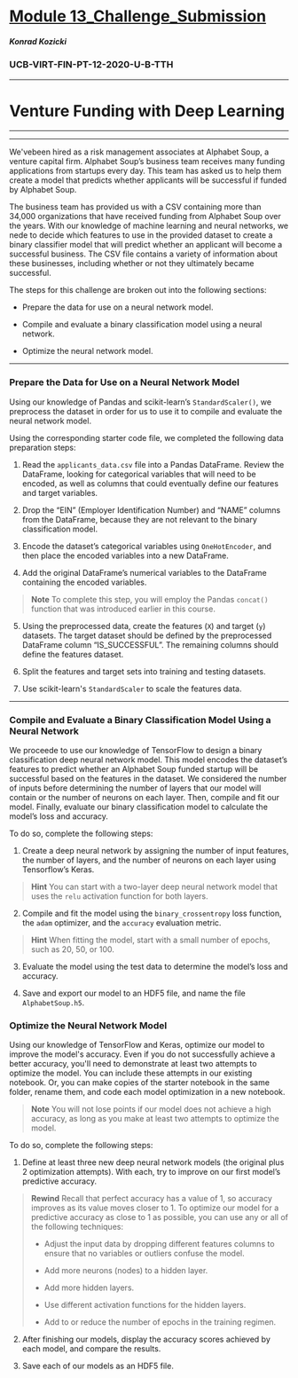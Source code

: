 # [Module 13_Challenge_Submission](https://github.com/sfkonrad/M13_Challenge_Submission/blob/main/M13_Challenge_Submision/M13_Challenge_KonradK_venture_funding_with_deep_learning.ipynb)

##### Konrad Kozicki
### UCB-VIRT-FIN-PT-12-2020-U-B-TTH
---

# Venture Funding with Deep Learning


---
---






We'vebeen hired as a risk management associates at Alphabet Soup, a venture capital firm. Alphabet Soup’s business team receives many funding applications from startups every day. This team has asked us to help them create a model that predicts whether applicants will be successful if funded by Alphabet Soup.

The business team has provided us with a CSV containing more than 34,000 organizations that have received funding from Alphabet Soup over the years. With our knowledge of machine learning and neural networks, we nede to decide which features to use in the provided dataset to create a binary classifier model that will predict whether an applicant will become a successful business. The CSV file contains a variety of information about these businesses, including whether or not they ultimately became successful.


The steps for this challenge are broken out into the following sections:

* Prepare the data for use on a neural network model.

* Compile and evaluate a binary classification model using a neural network.

* Optimize the neural network model.

---


### Prepare the Data for Use on a Neural Network Model 

Using our knowledge of Pandas and scikit-learn’s `StandardScaler()`, we preprocess the dataset in order for us to use it to compile and evaluate the neural network model.

Using the corresponding starter code file, we completed the following data preparation steps:

1. Read the `applicants_data.csv` file into a Pandas DataFrame. Review the DataFrame, looking for categorical variables that will need to be encoded, as well as columns that could eventually define our features and target variables.   

2. Drop the “EIN” (Employer Identification Number) and “NAME” columns from the DataFrame, because they are not relevant to the binary classification model.
 
3. Encode the dataset’s categorical variables using `OneHotEncoder`, and then place the encoded variables into a new DataFrame.

4. Add the original DataFrame’s numerical variables to the DataFrame containing the encoded variables.

> **Note** To complete this step, you will employ the Pandas `concat()` function that was introduced earlier in this course. 

5. Using the preprocessed data, create the features (`X`) and target (`y`) datasets. The target dataset should be defined by the preprocessed DataFrame column “IS_SUCCESSFUL”. The remaining columns should define the features dataset. 

6. Split the features and target sets into training and testing datasets.

7. Use scikit-learn's `StandardScaler` to scale the features data.


---

### Compile and Evaluate a Binary Classification Model Using a Neural Network

We proceede to use our knowledge of TensorFlow to design a binary classification deep neural network model. This model encodes the dataset’s features to predict whether an Alphabet Soup funded startup will be successful based on the features in the dataset. We considered the number of inputs before determining the number of layers that our model will contain or the number of neurons on each layer. Then, compile and fit our model. Finally, evaluate our binary classification model to calculate the model’s loss and accuracy. 
 
To do so, complete the following steps:

1. Create a deep neural network by assigning the number of input features, the number of layers, and the number of neurons on each layer using Tensorflow’s Keras.

> **Hint** You can start with a two-layer deep neural network model that uses the `relu` activation function for both layers.

2. Compile and fit the model using the `binary_crossentropy` loss function, the `adam` optimizer, and the `accuracy` evaluation metric.

> **Hint** When fitting the model, start with a small number of epochs, such as 20, 50, or 100.

3. Evaluate the model using the test data to determine the model’s loss and accuracy.

4. Save and export our model to an HDF5 file, and name the file `AlphabetSoup.h5`. 

### Optimize the Neural Network Model

Using our knowledge of TensorFlow and Keras, optimize our model to improve the model's accuracy. Even if you do not successfully achieve a better accuracy, you'll need to demonstrate at least two attempts to optimize the model. You can include these attempts in our existing notebook. Or, you can make copies of the starter notebook in the same folder, rename them, and code each model optimization in a new notebook. 

> **Note** You will not lose points if our model does not achieve a high accuracy, as long as you make at least two attempts to optimize the model.

To do so, complete the following steps:

1. Define at least three new deep neural network models (the original plus 2 optimization attempts). With each, try to improve on our first model’s predictive accuracy.

> **Rewind** Recall that perfect accuracy has a value of 1, so accuracy improves as its value moves closer to 1. To optimize our model for a predictive accuracy as close to 1 as possible, you can use any or all of the following techniques:
>
> * Adjust the input data by dropping different features columns to ensure that no variables or outliers confuse the model.
>
> * Add more neurons (nodes) to a hidden layer.
>
> * Add more hidden layers.
>
> * Use different activation functions for the hidden layers.
>
> * Add to or reduce the number of epochs in the training regimen.

2. After finishing our models, display the accuracy scores achieved by each model, and compare the results.

3. Save each of our models as an HDF5 file.
